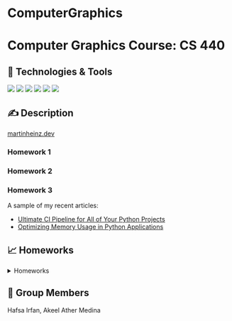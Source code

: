 # ComputerGraphics



# Computer Graphics Course: CS 440


## 🔧 Technologies & Tools
![](https://img.shields.io/badge/Editor-VS_Code-informational?style=flat&logo=intellij-idea&logoColor=white&color=2bbc8a)
![](https://img.shields.io/badge/Code-Python-informational?style=flat&logo=python&logoColor=white&color=2bbc8a)
![](https://img.shields.io/badge/Code-JavaScript-informational?style=flat&logo=javascript&logoColor=white&color=2bbc8a)
![](https://img.shields.io/badge/html-Html-informational?style=flat&logo=html&logoColor=white&color=2bbc8a)
![](https://img.shields.io/badge/css-CSS-informational?style=flat&logo=css&logoColor=white&color=2bbc8a)
![](https://img.shields.io/badge/API-WebGL-informational?style=flat&logo=webgl&logoColor=white&color=2bbc8a)


## &#x270d; Description

 [martinheinz.dev](https://martinheinz.dev/) 
 ### Homework 1
 
 ### Homework 2
 
 ### Homework 3

A sample of my recent articles:

- [Ultimate CI Pipeline for All of Your Python Projects](https://bit.ly/3MI4Iz0)
- [Optimizing Memory Usage in Python Applications](https://bit.ly/3M30D82)


## &#x1f4c8; Homeworks

<p float="left">
 <details>
  <summary>Homeworks</summary>
  <img height = 200px width = 350px align="center" src="https://github.com/HafsaI/ComputerGraphics/blob/main/images/tri_poly.png" />
 <img height = 200px width = 350px align="center" src="https://github.com/HafsaI/ComputerGraphics/blob/main/images/rect_poly.PNG" />
 <!-- <img height = 300px width = 380px align="center" src="https://github.com/HafsaI/ComputerGraphics/blob/main/images/sierpinski_1.png" /> -->
  <div>
<img width = 500px align="center" src="https://github.com/HafsaI/ComputerGraphics/blob/main/images/circles.png" />
  </div>
    <div>
  <img width = 500px align="center" src="https://github.com/HafsaI/ComputerGraphics/blob/main/images/sierpinski_2.png" />
 </div>
   
  <img height = 300px width = 300px align="center" src="https://github.com/HafsaI/ComputerGraphics/blob/main/images/mandelbrot_cpu.png" />
<img height = 300px width = 300px align="center" src="https://github.com/HafsaI/ComputerGraphics/blob/main/images/mandelbrot_gpu.png" />
  <img height = 400px width = 500px align="center" src="https://github.com/HafsaI/ComputerGraphics/blob/main/images/reflex.png" />
<img height = 400px width = 500px align="center" src="https://github.com/HafsaI/ComputerGraphics/blob/main/images/galore.png" />
  <img src="https://raw.githubusercontent.com/MartinHeinz/MartinHeinz/master/wave.gif" width="30px">

</details>
</p>

## &#128101; Group Members
Hafsa Irfan, Akeel Ather Medina


